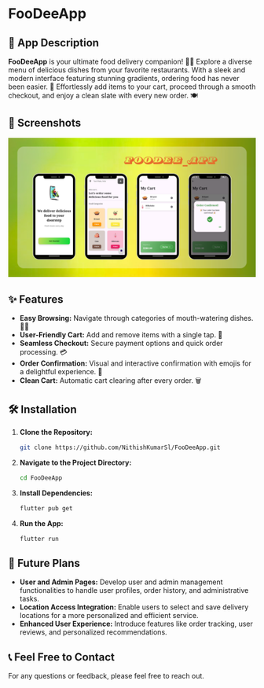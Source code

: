 # FooDeeApp

## 🚀 App Description

**FooDeeApp** is your ultimate food delivery companion! 🍲🍕 Explore a diverse menu of delicious dishes from your favorite restaurants. With a sleek and modern interface featuring stunning gradients, ordering food has never been easier. 🛒 Effortlessly add items to your cart, proceed through a smooth checkout, and enjoy a clean slate with every new order. 🍽️

## 📸 Screenshots

![Project Image](lib/images/FooDeeApp.png)



## ✨ Features
- **Easy Browsing:** Navigate through categories of mouth-watering dishes. 🍣🍔
- **User-Friendly Cart:** Add and remove items with a single tap. 🛒
- **Seamless Checkout:** Secure payment options and quick order processing. 💳
- **Order Confirmation:** Visual and interactive confirmation with emojis for a delightful experience. 🎉
- **Clean Cart:** Automatic cart clearing after every order. 🗑️

## 🛠️ Installation

1. **Clone the Repository:**
    ```bash
    git clone https://github.com/NithishKumarSl/FooDeeApp.git
    ```

2. **Navigate to the Project Directory:**
    ```bash
    cd FooDeeApp
    ```

3. **Install Dependencies:**
    ```bash
    flutter pub get
    ```

4. **Run the App:**
    ```bash
    flutter run
    ```

## 🎯 Future Plans

- **User and Admin Pages:** Develop user and admin management functionalities to handle user profiles, order history, and administrative tasks.
- **Location Access Integration:** Enable users to select and save delivery locations for a more personalized and efficient service.
- **Enhanced User Experience:** Introduce features like order tracking, user reviews, and personalized recommendations.

## 📞 Feel Free to Contact

For any questions or feedback, please feel free to reach out.

